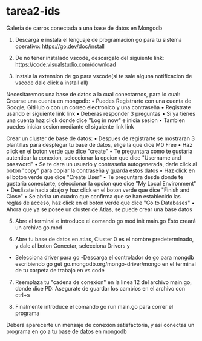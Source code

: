 # tarea2-ids
Galeria de carros conectada a una base de datos en Mongodb

1. Descarga e instala el lenguaje de programacion go para tu sistema operativo: https://go.dev/doc/install

2. De no tener instalado vscode, descargalo del siguiente link: https://code.visualstudio.com/download

3. Instala la extension de go para vscode(si te sale alguna notificacion de vscode dale click a install all)

Necesitaremos una base de datos a la cual conectarnos, para lo cual:
Crearse una cuenta en mongodb:
•	Puedes Registrarte con una cuenta de Google, GitHub o con un correo electronico y una contraseña
•	Registrate usando el siguiente link link
•	Deberas responder 3 preguntas
•	Si ya tienes una cuenta haz click donde dice "Log in now" e inicia sesion
•	Tambien puedes iniciar sesion mediante el siguiente link link

Crear un cluster de base de datos:
•	Despues de registrarte se mostraran 3 plantillas para desplegar tu base de datos, elige la que dice M0 Free
•	Haz click en el boton verde que dice "create"
•	Te preguntara como te gustaria autenticar la conexion, seleccionar la opcion que dice "Username and password"
•	Se te dara un usuario y contraseña autogenerada, darle click al boton "copy" para copiar la contraseña y guarda estos datos
•	Haz click en el boton verde que dice "Create User"
•	Te preguntara desde donde te gustaria conectarte, seleccionar la opcion que dice "My Local Environment"
•	Deslizate hacia abajo y haz click en el boton verde que dice "Finish and Close"
•	Se abrira un cuadro que confirma que se han establecido las reglas de acceso, haz click en el boton verde que dice "Go to Databases"
•	Ahora que ya se posee un cluster de Atlas, se puede crear una base datos



5. Abre el terminal e introduce el comando 
	go mod init main.go
Esto creará un archivo go.mod

6. Abre tu base de datos en atlas, Cluster 0 es el nombre predeterminado, y dale al boton Conectar, selecciona Drivers y 
- Selecciona driver para go
-Descarga el controlador de go para mongdb escribiendo 
go get go.mongodb.org/mongo-driver/mongo
en el terminal de tu carpeta de trabajo en vs code

7. Reemplaza tu "cadena de conexion" en la linea 12 del archivo main.go, donde dice <reemplaza>
PD: Asegurate de guardar los cambios en el archivo con ctrl+s

8. Finalmente introduce el comando
go run main.go 
para correr el programa

Deberá aparecerte un mensaje de conexión satisfactoria, y así conectas un programa en go a tu base de datos en mongodb
